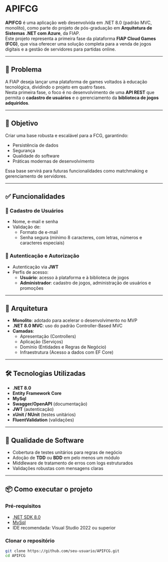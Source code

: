 # APIFCG

**APIFCG** é uma aplicação web desenvolvida em .NET 8.0 (padrão MVC, monolito), como parte do projeto de pós-graduação em **Arquitetura de Sistemas .NET com Azure**, da FIAP.  
Este projeto representa a primeira fase da plataforma **FIAP Cloud Games (FCG)**, que visa oferecer uma solução completa para a venda de jogos digitais e a gestão de servidores para partidas online.

---

## 🧩 Problema

A FIAP deseja lançar uma plataforma de games voltados à educação tecnológica, dividindo o projeto em quatro fases.  
Nesta primeira fase, o foco é no desenvolvimento de uma **API REST** que permita o **cadastro de usuários** e o gerenciamento da **biblioteca de jogos adquiridos**.

---

## 🎯 Objetivo

Criar uma base robusta e escalável para a FCG, garantindo:
- Persistência de dados
- Segurança
- Qualidade do software
- Práticas modernas de desenvolvimento

Essa base servirá para futuras funcionalidades como matchmaking e gerenciamento de servidores.

---

## ✅ Funcionalidades

### 🧑 Cadastro de Usuários
- Nome, e-mail e senha
- Validação de:
  - Formato de e-mail
  - Senha segura (mínimo 8 caracteres, com letras, números e caracteres especiais)

### 🔐 Autenticação e Autorização
- Autenticação via **JWT**
- Perfis de acesso:
  - **Usuário**: acesso à plataforma e à biblioteca de jogos
  - **Administrador**: cadastro de jogos, administração de usuários e promoções

---

## 🧱 Arquitetura

- **Monolito**: adotado para acelerar o desenvolvimento no MVP
- **.NET 8.0 MVC**: uso do padrão Controller-Based MVC
- **Camadas**:
  - Apresentação (Controllers)
  - Aplicação (Serviços)
  - Domínio (Entidades e Regras de Negócio)
  - Infraestrutura (Acesso a dados com EF Core)

---

## 🛠️ Tecnologias Utilizadas

- **.NET 8.0**
- **Entity Framework Core**
- **MySql**
- **Swagger/OpenAPI** (documentação)
- **JWT** (autenticação)
- **xUnit / NUnit** (testes unitários)
- **FluentValidation** (validações)

---

## 🧪 Qualidade de Software

- Cobertura de testes unitários para regras de negócio
- Adoção de **TDD** ou **BDD** em pelo menos um módulo
- Middleware de tratamento de erros com logs estruturados
- Validações robustas com mensagens claras

---

## 📦 Como executar o projeto

### Pré-requisitos

- [.NET SDK 8.0](https://dotnet.microsoft.com/en-us/download)
- [MySql](https://learn.microsoft.com/pt-br/sql/database-engine/configure-windows/sql-server-express-localdb)
- IDE recomendada: Visual Studio 2022 ou superior

### Clonar o repositório

```bash
git clone https://github.com/seu-usuario/APIFCG.git
cd APIFCG
